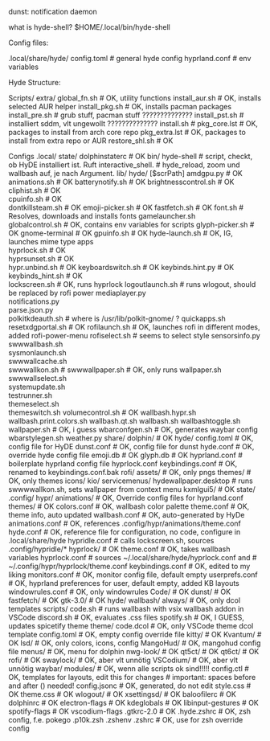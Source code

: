 dunst: notification daemon

what is hyde-shell? $HOME/.local/bin/hyde-shell

Config files:

.local/share/hyde/
    config.toml # general hyde config
    hyprland.conf # env variables

Hyde Structure:

Scripts/
    extra/
    global_fn.sh # OK, utility functions
    install_aur.sh # OK, installs selected AUR helper
    install_pkg.sh # OK, installs pacman packages
    install_pre.sh # grub stuff, pacman stuff ??????????????
    install_pst.sh # installiert sddm, vlt ungewollt ??????????????
    install.sh #
    pkg_core.lst # OK, packages to install from arch core repo
    pkg_extra.lst # OK, packages to install from extra repo or AUR
    restore_shl.sh # OK
    
Configs
    .local/
        state/
            dolphinstaterc # OK
        bin/
            hyde-shell      # script, checkt, ob HyDE installiert ist. Ruft interactive_shell.
                            # hyde_reload, zoom und wallbash auf, je nach Argument.
        lib/
            hyde/ [$scrPath]
                amdgpu.py   # OK
                animations.sh # OK
                batterynotify.sh # OK
                brightnesscontrol.sh # OK
                cliphist.sh	# OK      
                cpuinfo.sh # OK  
                dontkillsteam.sh # OK
                emoji-picker.sh # OK
                fastfetch.sh # OK
                font.sh	# Resolves, downloads and installs fonts
                gamelauncher.sh       
                globalcontrol.sh # OK, contains env variables for scripts
                glyph-picker.sh # OK
                gnome-terminal # OK	
                gpuinfo.sh # OK
                hyde-launch.sh # OK, IG, launches mime type apps	
                hyprlock.sh # OK	
                hyprsunset.sh # OK	
                hypr.unbind.sh # OK
                keyboardswitch.sh # OK
                keybinds.hint.py # OK	
                keybinds_hint.sh # OK	
                lockscreen.sh # OK, runs hyprlock
                logoutlaunch.sh # runs wlogout, should be replaced by rofi power 
                mediaplayer.py	   
                notifications.py   
                parse.json.py	   
                polkitkdeauth.sh # where is /usr/lib/polkit-gnome/ ?
                quickapps.sh	   
                resetxdgportal.sh # OK
                rofilaunch.sh # OK, launches rofi in different modes, added rofi-power-menu
                rofiselect.sh # seems to select style
                sensorsinfo.py
                swwwallbash.sh    
                sysmonlaunch.sh   
                swwwallcache.sh   
                swwwallkon.sh # 
                swwwallpaper.sh # OK, only runs wallpaper.sh
                swwwallselect.sh  
                systemupdate.sh   
                testrunner.sh     
                themeselect.sh    
                themeswitch.sh
                volumecontrol.sh # OK
                wallbash.hypr.sh
                wallbash.print.colors.sh
                wallbash.qt.sh
                wallbash.sh
                wallbashtoggle.sh
                wallpaper.sh # OK, i guess
                wbarconfgen.sh # OK, generates waybar config
                wbarstylegen.sh
                weather.py
        share/
            dolphin/ # OK
            hyde/
                config.toml # OK, config file for HyDE
                dunst.conf # OK, config file for dunst
                hyde.conf # OK, override hyde config file
                emoji.db # OK
                glyph.db # OK
                hyprland.conf # boilerplate hyprland config file
                hyprlock.conf
                keybindings.conf # OK, renamed to keybindings.conf.bak
                rofi/
                    assets/ # OK, only pngs
                    themes/ # OK, only themes
            icons/
            kio/ 
                servicemenus/
                    hydewallpaper.desktop # runs swwwwallkon.sh, sets wallpaper from context menu
            kxmlgui5/ # OK
        state/
    .config/
        hypr/
            animations/     # OK, Override config files for hyprland.conf
            themes/ # OK
                colors.conf # OK, wallbash color palette
                theme.conf # OK, theme info, auto updated
                wallbash.conf # OK, auto-generated by HyDe
            animations.conf # OK, references .config/hypr/animations/theme.conf
            hyde.conf # OK, reference file for configuration, no code, configure in .local/share/hyde 
            hypridle.conf # calls lockscreen.sh, sources .config/hypridle/*
            hyprlock/ # OK
                theme.conf # OK, takes wallbash variables 
            hyprlock.conf # sources ~/.local/share/hyde/hyprlock.conf and 
                          # ~/.config/hypr/hyprlock/theme.conf
            keybindings.conf # OK, edited to my liking
            monitors.conf # OK, monitor config file, default empty
            userprefs.conf # OK, hyprland preferences for user, default empty, added KB layouts
            windowrules.conf # OK, only windowrules
        Code/ # OK
        dunst/ # OK    
        fastfetch/ # OK
        gtk-3.0/ # OK
        hyde/
            wallbash/
                always/ # OK, only dcol templates
                scripts/
                    code.sh # runs wallbash with vsix wallbash addon in VSCode
                    discord.sh # OK, evaluates .css files
                    spotify.sh # OK, I GUESS, updates spicetify theme
                theme/
                    code.dcol # OK, only VSCode theme dcol template
            config.toml # OK, empty config override file
        kitty/ # OK
        Kvantum/ # OK
        lsd/ # OK, only colors, icons, config
        MangoHud/ # OK, mangohud config file
        menus/ # OK, menu for dolphin
        nwg-look/ # OK
        qt5ct/ # OK
        qt6ct/ # OK
        rofi/ # OK
        swaylock/ # OK, aber vlt unnötig
        VSCodium/ # OK, aber vlt unnötig
        waybar/
            modules/ # OK, wenn alle scripts ok sind!!!!!
            config.ctl # OK, templates for layouts, edit this for changes
                        # important: spaces before and after () needed!
            config.jsonc # OK, generated, do not edit
            style.css # OK
            theme.css # OK
        wlogout/ # OK
        xsettingsd/ # OK
        baloofilerc # OK
        dolphinrc # OK
        electron-flags # OK
        kdeglobals # OK
        libinput-gestures # OK
        spotify-flags # OK
        vscodium-flags
    .gtkrc-2.0 # OK
    .hyde.zshrc # OK, zsh config, f.e. pokego
    .p10k.zsh
    .zshenv
    .zshrc # OK, use for zsh override config
